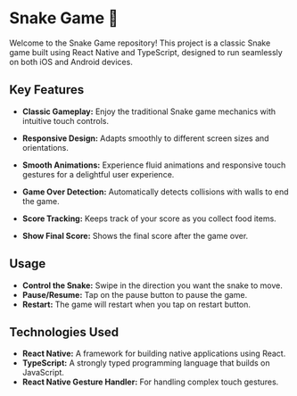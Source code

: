 # Snake Game 🐍

Welcome to the Snake Game repository! This project is a classic Snake game built using React Native and TypeScript, designed to run seamlessly on both iOS and Android devices.

## Key Features

- **Classic Gameplay:** Enjoy the traditional Snake game mechanics with intuitive touch controls.
- **Responsive Design:** Adapts smoothly to different screen sizes and orientations.
- **Smooth Animations:** Experience fluid animations and responsive touch gestures for a delightful user experience.
- **Game Over Detection:** Automatically detects collisions with walls to end the game.
- **Score Tracking:** Keeps track of your score as you collect food items.

- **Show Final Score:** Shows the final score after the game over.

## Usage

- **Control the Snake:** Swipe in the direction you want the snake to move.
- **Pause/Resume:** Tap on the pause button to pause the game.
- **Restart:** The game will restart when you tap on restart button.

## Technologies Used

- **React Native:** A framework for building native applications using React.
- **TypeScript:** A strongly typed programming language that builds on JavaScript.
- **React Native Gesture Handler:** For handling complex touch gestures.

